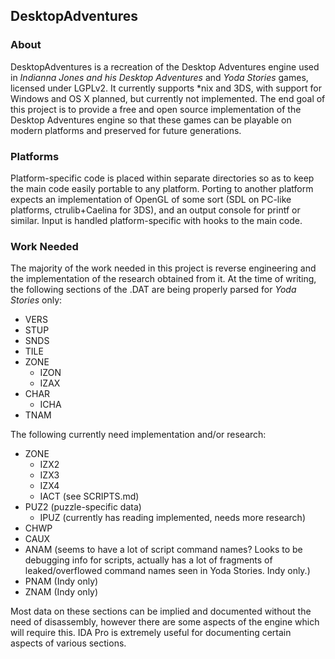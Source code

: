 ## DesktopAdventures

### About

DesktopAdventures is a recreation of the Desktop Adventures engine used in *Indianna Jones and his Desktop Adventures* and *Yoda Stories* games, licensed under LGPLv2. It currently supports *nix and 3DS, with support for Windows and OS X planned, but currently not implemented. The end goal of this project is to provide a free and open source implementation of the Desktop Adventures engine so that these games can be playable on modern platforms and preserved for future generations.

### Platforms

Platform-specific code is placed within separate directories so as to keep the main code easily portable to any platform. Porting to another platform expects an implementation of OpenGL of some sort (SDL on PC-like platforms, ctrulib+Caelina for 3DS), and an output console for printf or similar. Input is handled platform-specific with hooks to the main code.

### Work Needed

The majority of the work needed in this project is reverse engineering and the implementation of the research obtained from it. At the time of writing, the following sections of the .DAT are being properly parsed for *Yoda Stories* only:

- VERS
- STUP
- SNDS
- TILE
- ZONE
  - IZON
  - IZAX
- CHAR
  - ICHA
- TNAM

The following currently need implementation and/or research:

- ZONE
  - IZX2
  - IZX3
  - IZX4
  - IACT (see SCRIPTS.md)
- PUZ2 (puzzle-specific data)
  - IPUZ (currently has reading implemented, needs more research)
- CHWP
- CAUX
- ANAM (seems to have a lot of script command names? Looks to be debugging info for scripts, actually has a lot of fragments of leaked/overflowed command names seen in Yoda Stories. Indy only.)
- PNAM (Indy only)
- ZNAM (Indy only)

Most data on these sections can be implied and documented without the need of disassembly, however there are some aspects of the engine which will require this. IDA Pro is extremely useful for documenting certain aspects of various sections.
